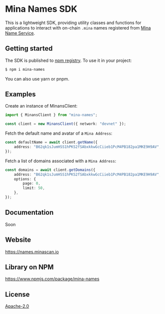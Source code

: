 # Mina Names SDK

This is a lightweight SDK, providing utility classes and functions for applications to interact with on-chain `.mina` names registered from [Mina Name Service](https://names.minascan.io).

## Getting started

The SDK is published to [npm registry](https://www.npmjs.com/package/mina-names). To use it in your project:

```bash
$ npm i mina-names
```

You can also use yarn or pnpm.

## Examples

Create an instance of MinansClient:

```typescript
import { MinansClient } from "mina-names";

const client = new MinansClient({ network: "devnet" });
```

Fetch the default name and avatar of a `Mina Address`:

```typescript
const defaultName = await client.getName({
    address: "B62qk1sJumHSS1hPKS2fSAbxkkwGcCiieb1PcM4PB182pa1MKE9H9AV",
});
```

Fetch a list of domains associated with a `Mina Address`:

```typescript
const domains = await client.getDomains({
    address: "B62qk1sJumHSS1hPKS2fSAbxkkwGcCiieb1PcM4PB182pa1MKE9H9AV",
    options: {
        page: 0,
        limit: 50,
    },
});
```
## Documentation

Soon 

## Website

https://names.minascan.io

## Library on NPM

https://www.npmjs.com/package/mina-names


## License

[Apache-2.0](https://github.com/Staketab/mina-names-lib/blob/main/LICENSE)
